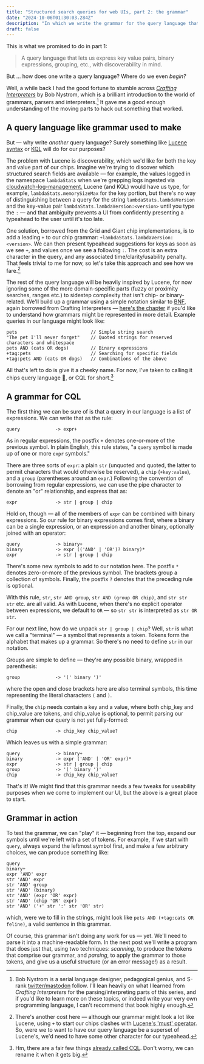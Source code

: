 ```yaml
---
title: "Structured search queries for web UIs, part 2: the grammar"
date: "2024-10-06T01:30:03.284Z"
description: "In which we write the grammar for the query language that will power our fancy UI"
draft: false
---
```


This is what we promised to do in part 1:

> A query language that lets us express key value pairs, binary expressions, grouping, etc., with discoverability in mind.

But … how does one write a query language? Where do we even _begin?_

Well, a while back I had the good fortune to stumble across _[Crafting Interpreters](https://craftinginterpreters.com/)_ by Bob Nystrom, which is a brilliant introduction to the world of grammars, parsers and interpreters.[^1] It gave me a good enough understanding of the moving parts to hack out something that worked.

## A query language like grammar used to make

But — why write _another_ query language? Surely something like [Lucene syntax](https://lucene.apache.org/core/2_9_4/queryparsersyntax.html) or [KQL](https://www.elastic.co/guide/en/kibana/current/kuery-query.html) will do for our purposes?

The problem with Lucene is discoverability, which we'd like for both the key and value part of our chips. Imagine we're trying to discover which structured search fields are available — for example, the values logged in the namespace `lambdaStats` when we're grepping logs ingested via [cloudwatch-log-management.](https://github.com/guardian/cloudwatch-logs-management) Lucene (and KQL) would have us type, for example, `lambdaStats.memorySizeMax` for the key portion, but there's no way of distinguishing between a query for the string `lambdaStats.lambdaVersion` and the key-value pair `lambdaStats.lambdaVersion:<version>` until you type the `:` — and that ambiguity prevents a UI from confidently presenting a typeahead to the user until it's too late.

One solution, borrowed from the Grid and Giant chip implementations, is to add a leading `+` to our chip grammar: `+lambdaStats.lambdaVersion:<version>`. We can then present typeahead suggestions for keys as soon as we see `+`, and values once we see a following `:`. The cost is an extra character in the query, and any associated time/clarity/usability penalty. That feels trivial to me for now, so let's take this approach and see how we fare.[^2]

The rest of the query language will be heavily inspired by Lucene, for now ignoring some of the more domain-specific parts (fuzzy or proximity searches, ranges etc.) to sidestep complexity that isn't chip- or binary- related. We'll build up a grammar using a simple notation similar to [BNF](https://en.wikipedia.org/wiki/Backus%E2%80%93Naur_form), again borrowed from Crafting Interpreters — [here's the chapter](https://craftinginterpreters.com/representing-code.html) if you'd like to understand how grammars might be represented in more detail. Example queries in our language might look like:

```
pets                           // Simple string search
"The pet I'll never forget"    // Quoted strings for reserved characters and whitespace
pets AND (cats OR dogs)        // Binary expressions
+tag:pets                      // Searching for specific fields
+tag:pets AND (cats OR dogs)   // Combinations of the above
```

All that's left to do is give it a cheeky name. For now, I've taken to calling it chips query language 🍟, or CQL for short.[^3]

## A grammar for CQL

The first thing we can be sure of is that a query in our language is a list of expressions. We can write that as the rule:

```
query             -> expr+
```

As in regular expressions, the postfix `+` denotes one-or-more of the previous symbol. In plain English, this rule states, "a `query` symbol is made up of one or more `expr` symbols."

There are three sorts of `expr`: a plain `str` (unquoted and quoted, the latter to permit characters that would otherwise be reserved), a `chip` (`+key:value`), and a `group` (parentheses around an `expr`.) Following the convention of borrowing from regular expressions, we can use the pipe character to denote an "or" relationship, and express that as:

```
expr              -> str | group | chip
```

Hold on, though — all of the members of `expr` can be combined with binary expressions. So our rule for binary expressions comes first, where a binary can be a single expression, or an expression and another binary, optionally joined with an operator:

```
query             -> binary+
binary            -> expr (('AND' | 'OR')? binary)*
expr              -> str | group | chip
```

There's some new symbols to add to our notation here. The postfix `*` denotes zero-or-more of the previous symbol. The brackets group a collection of symbols. Finally, the postfix `?` denotes that the preceding rule is optional.

With this rule, `str`, `str AND group`, `str AND (group OR chip)`, and `str str str` etc. are all valid. As with Lucene, when there's no explicit operator between expressions, we default to `OR` — so `str str` is interpreted as `str OR str`.

For our next line, how do we unpack `str | group | chip`? Well, `str` is what we call a "terminal" — a symbol that represents a token. Tokens form the alphabet that makes up a grammar. So there's no need to define `str` in our notation.

Groups are simple to define — they're any possible binary, wrapped in parenthesis:

```
group             -> '(' binary ')'
```

where the open and close brackets here are also terminal symbols, this time representing the literal characters `(` and `)`.

Finally, the `chip` needs contain a key and a value, where both chip_key and chip_value are tokens, and chip_value is optional, to permit parsing our grammar when our query is not yet fully-formed:

```
chip              -> chip_key chip_value?
```

Which leaves us with a simple grammar:

```
query             -> binary+
binary            -> expr ('AND' | 'OR' expr)*
expr              -> str | group | chip
group             -> '(' binary ')'
chip              -> chip_key chip_value?
```

That's it! We might find that this grammar needs a few tweaks for useability purposes when we come to implement our UI, but the above is a great place to start.

## Grammar in action

To test the grammar, we can "play" it — beginning from the top, expand our symbols until we're left with a set of tokens. For example, if we start with `query`, always expand the leftmost symbol first, and make a few arbitrary choices, we can produce something like:

```
query
binary+
expr 'AND' expr
str 'AND' expr
str 'AND' group
str 'AND' (binary)
str 'AND' (expr 'OR' expr)
str 'AND' (chip 'OR' expr)
str 'AND' ('+' str ':' str 'OR' str)
```

which, were we to fill in the strings, might look like `pets AND (+tag:cats OR feline)`, a valid sentence in this grammar.

Of course, this grammar isn't doing any work for us — yet. We'll need to parse it into a machine-readable form. In the next post we'll write a program that does just that, using two techniques: _scanning_, to produce the tokens that comprise our grammar, and _parsing_, to apply the grammar to those tokens, and give us a useful structure (or an error message!) as a result.

[^1]: Bob Nystrom is a serial language designer, pedagogical genius, and S-rank [twitter/mastodon](https://x.com/munificentbob?lang=en) follow. I'll lean heavily on what I learned from _Crafting Interpreters_ for the parsing/interpreting parts of this series, and if you'd like to learn more on these topics, or indeed write your very own programming language, I can't recommend that book highly enough.
[^2]: There's another cost here — although our grammar might look a lot like Lucene, using `+` to start our chips clashes with [Lucene's 'must' operator](https://lucene.apache.org/core/2_9_4/queryparsersyntax.html#:~:text=The%20%22%2B%22%20or%20required%20operator%20requires%20that%20the%20term%20after%20the%20%22%2B%22%20symbol%20exist%20somewhere%20in%20a%20the%20field%20of%20a%20single%20document.). So, were we to want to have our query language be a superset of Lucene's, we'd need to have some other character for our typeahead.
[^3]: Hm, there are a fair few things [already called CQL](https://en.wikipedia.org/wiki/CQL). Don't worry, we can rename it when it gets big.